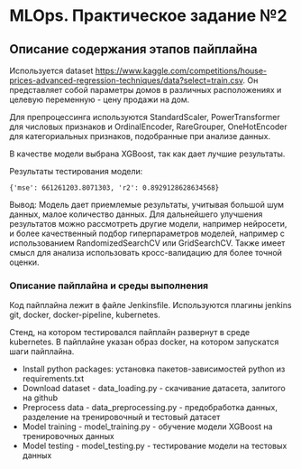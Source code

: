 # MLOps. Практическое задание №2

## Описание содержания этапов пайплайна

Используется dataset https://www.kaggle.com/competitions/house-prices-advanced-regression-techniques/data?select=train.csv.
Он представляет собой параметры домов в различных расположениях и целевую переменную - цену продажи на дом.

Для препроцессинга используются StandardScaler, PowerTransformer для числовых признаков
и OrdinalEncoder, RareGrouper, OneHotEncoder для категориальных признаков, подобранные при анализе данных.

В качестве модели выбрана XGBoost, так как дает лучшие результаты.

Результаты тестирования модели:
```
{'mse': 661261203.8071303, 'r2': 0.8929128628634568}
```

Вывод:
Модель дает приемлемые результаты, учитывая большой шум данных, малое количество данных.
Для дальнейшего улучшения результатов можно рассмотреть другие модели, например нейросети,
и более качественный подбор гиперпараметров моделей, например с использованием RandomizedSearchCV или GridSearchCV.
Также имеет смысл для анализа использовать кросс-валидацию для более точной оценки.

### Описание пайплайна и среды выполнения

Код пайплайна лежит в файле Jenkinsfile. Используются плагины jenkins git, docker, docker-pipeline, kubernetes.

Стенд, на котором тестировался пайплайн развернут в среде kubernetes.
В пайплайне указан образ docker, на котором запускатся шаги пайплайна.

- Install python packages: установка пакетов-зависимостей python из requirements.txt
- Download dataset - data_loading.py - скачивание датасета, залитого на github
- Preprocess data - data_preprocessing.py - предобработка данных, разделение на тренировочный и тестовый датасет
- Model training - model_training.py - обучение модели XGBoost на тренировочных данных
- Model testing - model_testing.py - тестирование модели на тестовых данных
